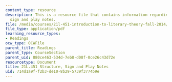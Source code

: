 ```yaml
---
content_type: resource
description: This is a resource file that contains information regarding structure,
  sign and play notes.
file: /media/courses/21l-451-introduction-to-literary-theory-fall-2014/714d1a9ff2b3de108b295739f3774b9e_MIT21L_451F14_Notes_6.pdf
file_type: application/pdf
learning_resource_types:
- Readings
ocw_type: OCWFile
parent_title: Readings
parent_type: CourseSection
parent_uid: 880ce463-534d-7eb8-d08f-0ce26c43d72e
resourcetype: Document
title: 21L.451 Structure, Sign and Play Notes
uid: 714d1a9f-f2b3-de10-8b29-5739f3774b9e
---
```

